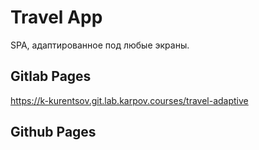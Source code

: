 # Travel App

SPA, адаптированное под любые экраны.

## Gitlab Pages

https://k-kurentsov.git.lab.karpov.courses/travel-adaptive

## Github Pages
